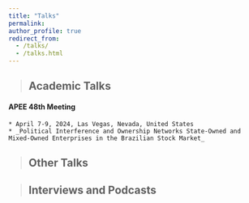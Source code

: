 ```yaml
---
title: "Talks"
permalink:
author_profile: true
redirect_from: 
  - /talks/
  - /talks.html
---
```


> ## Academic Talks

#### APEE 48th Meeting

    * April 7-9, 2024, Las Vegas, Nevada, United States
    * _Political Interference and Ownership Networks State-Owned and Mixed-Owned Enterprises in the Brazilian Stock Market_


> ## Other Talks


> ## Interviews and Podcasts
